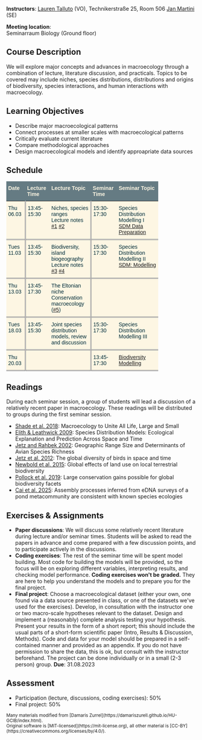 **Instructors**: [Lauren Talluto](mailto:lauren.talluto@uibk.ac.at) (VO), Technikerstraße 25, Room 506
[Jan Martini](mailto:jan.martini@uibk.ac.at) (SE)


**Meeting location**:  
Seminarraum Biology (Ground floor)

## Course Description
We will explore major concepts and advances in macroecology through a combination of lecture, literature discussion, and practicals. Topics to be covered may include niches, species distributions, distributions and origins of biodiversity, species interactions, and human interactions with macroecology.

## Learning Objectives
* Describe major macroecological patterns
* Connect processes at smaller scales with macroecological patterns
* Critically evaluate current literature
* Compare methodological approaches
* Design macroecological models and identify approapriate data sources 

## Schedule

<style type="text/css">
.tg  {border-collapse:collapse;border-color:#93a1a1;border-spacing:0;}
.tg td{background-color:#fdf6e3;border-color:#93a1a1;border-style:solid;border-width:0px;color:#002b36;
  font-family:Arial, sans-serif;font-size:14px;overflow:hidden;padding:10px 5px;word-break:normal;}
.tg th{background-color:#657b83;border-color:#93a1a1;border-style:solid;border-width:0px;color:#fdf6e3;
  font-family:Arial, sans-serif;font-size:14px;font-weight:normal;overflow:hidden;padding:10px 5px;word-break:normal;}
.tg .tg-fymr{border-color:inherit;font-weight:bold;text-align:left;vertical-align:top}
.tg .tg-0pky{border-color:inherit;text-align:left;vertical-align:top}
.tg .tg-bord{border-color:inherit;text-align:left;vertical-align:top;border-right: double gray}
</style>
<table class="tg" style="undefined;table-layout: fixed; width: 80%">
<colgroup>
<col style="width: 10%">
<col style="width: 10%">
<col style="width: 25%">
<col style="width: 10%">
<col style="width: 25%">
</colgroup>
<thead>
  <tr>
    <th class="tg-fymr">Date</th>
    <th class="tg-fymr">Lecture Time</th>
    <th class="tg-fymr">Lecture Topic</th>
    <th class="tg-fymr">Seminar Time</th>
    <th class="tg-fymr">Seminar Topic</th>
  </tr>
</thead>
<tbody>
 <tr style="border-bottom: double gray">
    <td class="tg-bord">Thu 06.03</td>
    <td class="tg-0pky">13:45-15:30</td>
    <td class="tg-bord">Niches, species ranges<br/>Lecture notes <a href="https://fileshare.uibk.ac.at/f/1545d34b2dc046109178/?dl=1">#1</a> <a href="https://fileshare.uibk.ac.at/f/7cbecde9b0614eb68100/?dl=1">#2</a></td>
    <td class="tg-0pky">15:30-17:30</td>
    <td class="tg-0pky">Species Distribution Modelling I<br/><a href="sdm_prep.html">SDM Data Preparation</a></td>
  </tr>
  

<tr style="border-bottom: double gray">
    <td class="tg-bord">Tues 11.03</td>
    <td class="tg-0pky">13:45-15:30</td>
    <td class="tg-bord">Biodiversity, island biogeography<br/>Lecture notes <a href="https://fileshare.uibk.ac.at/f/99195db2e6f64da4a3a2/?dl=1">#3</a> <a href="https://fileshare.uibk.ac.at/f/6a0db75e6fbd4d47bf01/?dl=1">#4</a></td>
    <td class="tg-0pky">15:30-17:30</td>
    <td class="tg-0pky">Species Distribution Modelling II<br/><a href="sdm.html">SDM: Modelling</a></td>
  </tr>

  
<tr style="border-bottom: double gray">
    <td class="tg-bord">Thu 13.03</td>
    <td class="tg-0pky">13:45-17:30</td>
    <td class="tg-bord">The Eltonian niche<br/>
      Conservation macroecology (<a href="https://fileshare.uibk.ac.at/f/de11186bde3c46789318/?dl=1">#5</a>)</td>
    <td class="tg-0pky"></td>
    <td class="tg-0pky"></td>
  </tr>

<tr style="border-bottom: double gray">
    <td class="tg-bord">Tues 18.03</td>
    <td class="tg-0pky">13:45-15:30</td>
    <td class="tg-bord">Joint species distribution models, review and discussion</td>
    <td class="tg-0pky">15:30-17:30</td>
    <td class="tg-0pky">Species Distribution Modelling III</td>
  </tr>


<tr style="border-bottom: double gray">
    <td class="tg-bord">Thu 20.03</td>
    <td class="tg-0pky"></td>
    <td class="tg-bord"></td>
    <td class="tg-0pky">13:45-17:30</td>
    <td class="tg-0pky"><a href="biodiversity.html">Biodiversity Modelling</a></td>
  </tr>
</tbody>
</table>

## Readings
During each seminar session, a group of students will lead a discussion of a relatively recent paper in macroecology. These readings will be distributed to groups during the first seminar session.

* [Shade et al. 2018](https://www.cell.com/trends/ecology-evolution/fulltext/S0169-5347(18)30186-1): Macroecology to Unite All Life, Large and Small
* [Elith & Leathwick 2009](https://www.annualreviews.org/doi/full/10.1146/annurev.ecolsys.110308.120159): Species Distribution Models: Ecological Explanation and Prediction Across Space and Time
* [Jetz and Rahbek 2002](https://science.sciencemag.org/content/297/5586/1548.abstract): Geographic Range Size and Determinants of Avian Species Richness
* [Jetz et al. 2012](https://www.nature.com/articles/nature11631): The global diversity of birds in space and time
* [Newbold et al. 2015](https://www.nature.com/articles/nature14324): Global effects of land use on local terrestrial biodiversity
* [Pollock et al. 2019](https://www.nature.com/articles/nature22368): Large conservation gains possible for global biodiversity facets
* [Cai et al. 2025](https://nsojournals.onlinelibrary.wiley.com/doi/10.1111/ecog.07461): Assembly processes inferred from eDNA surveys of a pond metacommunity are consistent with known species ecologies



## Exercises & Assignments
* **Paper discussions**: We will discuss some relatively recent literature during lecture and/or seminar times. Students will be asked to read the papers in advance and come prepared with a few discussion points, and to participate actively in the discussions.
* **Coding exercises**: The rest of the seminar time will be spent model building. Most code for building the models will be provided, so the focus will be on exploring different variables, interpreting results, and checking model performance. **Coding exercises won't be graded.** They are here to help you understand the models and to prepare you for the final project.
* **Final project**: Choose a macroecological dataset (either your own, one found via a data source presented in class, or one of the datasets we've used for the exercises). Develop, in consultation with the instructor one or two macro-scale hypotheses relevant to the dataset. Design and implement a (reasonably) complete analysis testing your hypothesis. Present your results in the form of a short report; this should include the usual parts of a short-form scientific paper (Intro, Results & Discussion, Methods). Code and data for your model should be prepared in a self-contained manner and provided as an appendix. If you do not have permission to share the data, this is ok, but consult with the instructor beforehand. The project can be done individually or in a small (2-3 person) group. **Due**: 31.08.2023

## Assessment
* Participation (lecture, discussions, coding exercises): 50%
* Final project: 50%


<small>
Many materials modified from [Damaris Zurrel](https://damariszurell.github.io/HU-GCIB/index.html). 
<br/> Original software is [MIT-licensed](https://mit-license.org), all other material is [CC-BY](https://creativecommons.org/licenses/by/4.0/).
</small>